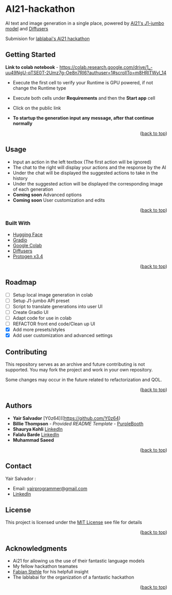 <a name="readme-top"></a>

# AI21-hackathon

AI text and image generation in a single place, powered by [AI21's J1-jumbo model](https://www.ai21.com/) and [Diffusers](https://github.com/huggingface/diffusers)

Submision for [lablabai's AI21 hackathon](https://lablab.ai/event/ai21-labs-hackathon)

## Getting Started

**Link to colab notebook** - https://colab.research.google.com/drive/1_-uu49NgU-qTSE0T-2Umz7g-Oe8n7RI6?authuser=1#scrollTo=m8HRlTWyl_14

* Execute the first cell to verify your Runtime is GPU powered, if not change the Runtime type
* Execute both cells under **Requirements** and then the **Start app** cell
* Click on the public link

* **To startup the generation input any message, after that continue normally**

<p align="right">(<a href="#readme-top">back to top</a>)</p>

## Usage
* Input an action in the left textbox (The first action will be ignored)
* The chat to the right will display your actions and the response by the AI
* Under the chat will be displayed the suggested actions to take in the history
* Under the suggested action will be displayed the corresponding image of each generation
* **Coming soon** Advanced options
* **Coming soon** User customization and edits

<p align="right">(<a href="#readme-top">back to top</a>)</p>

### Built With
* [Hugging Face](https://huggingface.co/)
* [Gradio](https://gradio.app/)
* [Google Colab](https://colab.research.google.com/drive/1i6fZHgd1jyMq9Byww1exjgGURaEHtRsR?usp=sharing)
* [Diffusers](https://github.com/huggingface/diffusers)
* [Protogen x3.4](https://civitai.com/models/3666/protogen-x34-photorealism-official-release)

<p align="right">(<a href="#readme-top">back to top</a>)</p>

## Roadmap
- [ ] Setup local image generation in colab
- [ ] Setup J1-jumbo API preset
- [ ] Script to translate generations into user UI
- [ ] Create Gradio UI
- [ ] Adapt code for use in colab
- [ ] REFACTOR front end code/Clean up UI
- [x] Add more presets/styles
- [x] Add user customization and advanced settings 

## Contributing

This repository serves as an archive and future contributing is not supported.
You may fork the project and work in your own repository.

Some changes may occur in the future related to refactorization and QOL.

<p align="right">(<a href="#readme-top">back to top</a>)</p>

## Authors
  - **Yair Salvador**
    [Y0z64]((https://github.com/Y0z64)
  - **Billie Thompson** - *Provided README Template* -
    [PurpleBooth](https://github.com/PurpleBooth)
  - **Shaurya Kohli**
    [LinkedIn](www.linkedin.com/in/shaurya-kohli)
  - **Falalu Barde**
    [LinkedIn](https://www.linkedin.com/in/falalu-barde)
  - **Muhammad Saeed**

<p align="right">(<a href="#readme-top">back to top</a>)</p>

## Contact
Yair Salvador <Y0z64>:
 - Email: yairprogrammer@gmail.com
 - [LinkedIn](https://www.linkedin.com/in/yairprogrammer/)

## License

This project is licensed under the [MIT License](LICENSE.md)
see file for details

<p align="right">(<a href="#readme-top">back to top</a>)</p>

## Acknowledgments

  - Ai21 for allowing us the use of their fantastic language models
  - My fellow hackathon teamates
  - [Fabian Stehle](https://github.com/ezzcodeezzlife) for his helpfull insight
  - The lablabai for the organization of a fantastic hackathon
<p align="right">(<a href="#readme-top">back to top</a>)</p>
